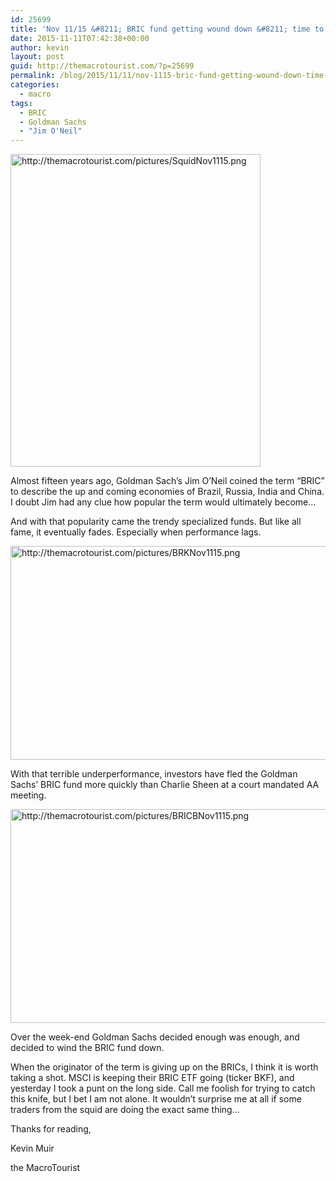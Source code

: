 ```yaml
---
id: 25699
title: 'Nov 11/15 &#8211; BRIC fund getting wound down &#8211; time to buy?'
date: 2015-11-11T07:42:38+00:00
author: kevin
layout: post
guid: http://themacrotourist.com/?p=25699
permalink: /blog/2015/11/11/nov-1115-bric-fund-getting-wound-down-time-to-buy/
categories:
  - macro
tags:
  - BRIC
  - Goldman Sachs
  - "Jim O'Neil"
---
```


  <img src="http://themacrotourist.com/pictures/SquidNov1115.png" style="margin:30px atuo;display:block;" alt="http://themacrotourist.com/pictures/SquidNov1115.png" width="400" height="500">

Almost fifteen years ago, Goldman Sach&#8217;s Jim O&#8217;Neil coined the term &#8220;BRIC&#8221; to describe the up and coming economies of Brazil, Russia, India and China. I doubt Jim had any clue how popular the term would ultimately become&#8230;

And with that popularity came the trendy specialized funds. But like all fame, it eventually fades. Especially when performance lags.


  <img src="http://themacrotourist.com/pictures/BRKNov1115.png" style="margin:30px atuo;display:block;" alt="http://themacrotourist.com/pictures/BRKNov1115.png" width="600" height="342">

With that terrible underperformance, investors have fled the Goldman Sachs&#8217; BRIC fund more quickly than Charlie Sheen at a court mandated AA meeting.


  <img src="http://themacrotourist.com/pictures/BRICBNov1115.png" style="margin:30px atuo;display:block;" alt="http://themacrotourist.com/pictures/BRICBNov1115.png" width="600" height="342">

Over the week-end Goldman Sachs decided enough was enough, and decided to wind the BRIC fund down.

When the originator of the term is giving up on the BRICs, I think it is worth taking a shot. MSCI is keeping their BRIC ETF going (ticker BKF), and yesterday I took a punt on the long side. Call me foolish for trying to catch this knife, but I bet I am not alone. It wouldn&#8217;t surprise me at all if some traders from the squid are doing the exact same thing&#8230;

Thanks for reading,
  
Kevin Muir
  
the MacroTourist